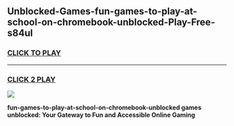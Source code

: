 
## Unblocked-Games-fun-games-to-play-at-school-on-chromebook-unblocked-Play-Free-s84ul
<h3>
<a href="https://premium76.site?title=fun-games-to-play-at-school-on-chromebook-unblocked&ref=20A">CLICK TO PLAY</a></h3>
<hr>

<h3>
<a href="https://premium76.site?title=fun-games-to-play-at-school-on-chromebook-unblocked&ref=20A">CLICK 2 PLAY</a>
  
</h3>

<a href="https://premium76.site?title=fun-games-to-play-at-school-on-chromebook-unblocked&ref=20A"><img src="https://clearcache.store/games.png"></a>


**fun-games-to-play-at-school-on-chromebook-unblocked games unblocked: Your Gateway to Fun and Accessible Online Gaming**
